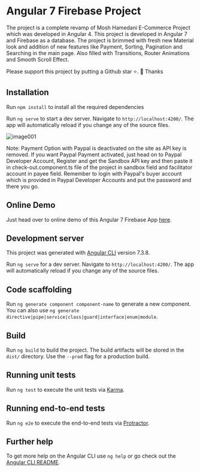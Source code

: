 # Angular 7 Firebase Project

The project is a complete revamp of Mosh Hamedani E-Commerce Project which was developed in Angular 4. This project is developed in Angular 7 and Firebase as a database. The project is brimmed with fresh new Material look and addition of new features like Payment, Sorting, Pagination and Searching in the main page. Also filled with Transitions, Router Animations and Smooth Scroll Effect.

Please support this project by putting a Github star ⭐. :pray: Thanks

## Installation

Run  `npm install` to install all the required dependencies

Run `ng serve` to start a dev server. Navigate to `http://localhost:4200/`. The app will automatically reload if you change any of the source files.

![image001](https://user-images.githubusercontent.com/18122343/57844760-53997b00-77ee-11e9-8e02-c9a343c8d6e8.jpg)

Note: Payment Option with Paypal is deactivated on the site as API key is removed. If you want Paypal Payment activated, just head on to Paypal Developer Account, Register and get the Sandbox API key and then paste it in check-out.component.ts file of the project in sandbox field and facilitator account in payee field. Remember to login with Paypal's buyer account which is provided in Paypal Developer Accounts and put the password and there you go.

## Online Demo

Just head over to online demo of this Angular 7 Firebase App [here](https://angularshop-4e6b0.firebaseapp.com).

## Development server

This project was generated with [Angular CLI](https://github.com/angular/angular-cli) version 7.3.8.

Run `ng serve` for a dev server. Navigate to `http://localhost:4200/`. The app will automatically reload if you change any of the source files.

## Code scaffolding

Run `ng generate component component-name` to generate a new component. You can also use `ng generate directive|pipe|service|class|guard|interface|enum|module`.

## Build

Run `ng build` to build the project. The build artifacts will be stored in the `dist/` directory. Use the `--prod` flag for a production build.

## Running unit tests

Run `ng test` to execute the unit tests via [Karma](https://karma-runner.github.io).

## Running end-to-end tests

Run `ng e2e` to execute the end-to-end tests via [Protractor](http://www.protractortest.org/).

## Further help

To get more help on the Angular CLI use `ng help` or go check out the [Angular CLI README](https://github.com/angular/angular-cli/blob/master/README.md).
